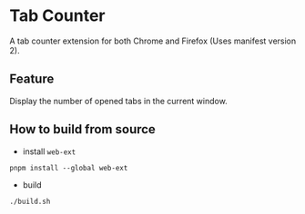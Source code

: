 # Tab Counter

A tab counter extension for both Chrome and Firefox (Uses manifest version 2).

## Feature

Display the number of opened tabs in the current window.

## How to build from source

- install `web-ext`
```
pnpm install --global web-ext
```

- build
```
./build.sh
```
